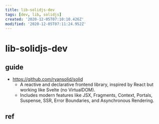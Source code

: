 ```yaml
---
title: lib-solidjs-dev
tags: [dev, lib, solidjs]
created: '2020-12-05T07:10:10.426Z'
modified: '2020-12-05T07:11:24.952Z'
---
```


# lib-solidjs-dev

## guide

- https://github.com/ryansolid/solid
  - A reactive and declarative frontend library, inspired by React but working like Svelte (no VirtualDOM). 
  - Includes modern features like JSX, Fragments, Context, Portals, Suspense, SSR, Error Boundaries, and Asynchronous Rendering.

## ref
